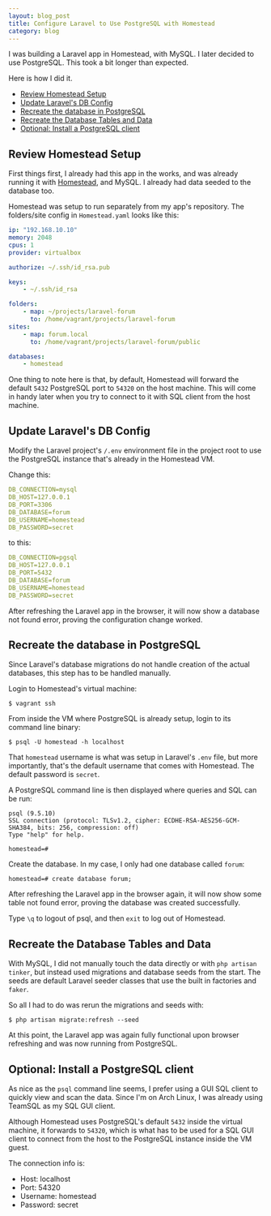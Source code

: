 ```yaml
---
layout: blog_post
title: Configure Laravel to Use PostgreSQL with Homestead
category: blog
---
```


I was building a Laravel app in Homestead, with MySQL. I later decided to use PostgreSQL. This took a bit longer than expected. 

Here is how I did it.

- [Review Homestead Setup](#review-homestead-setup)
- [Update Laravel's DB Config](#update-laravels-db-config)
- [Recreate the database in PostgreSQL](#recreate-the-database-in-postgresql)
- [Recreate the Database Tables and Data](#recreate-the-database-tables-and-data)
- [Optional: Install a PostgreSQL client](#optional-install-a-postgresql-client)

<a name="review-homestead"></a>

## Review Homestead Setup

First things first, I already had this app in the works, and was already running it with [Homestead](https://laravel.com/docs/5.6/homestead), and MySQL. I already had data seeded to the database too.

Homestead was setup to run separately from my app's repository. The folders/site config in `Homestead.yaml` looks like this:

```yaml
ip: "192.168.10.10"
memory: 2048
cpus: 1
provider: virtualbox

authorize: ~/.ssh/id_rsa.pub

keys:
    - ~/.ssh/id_rsa

folders:
    - map: ~/projects/laravel-forum
      to: /home/vagrant/projects/laravel-forum
sites:
    - map: forum.local
      to: /home/vagrant/projects/laravel-forum/public

databases:
    - homestead
```

One thing to note here is that, by default, Homestead will forward the default `5432` PostgreSQL port to `54320` on the host machine. This will come in handy later when you try to connect to it with SQL client from the host machine.

<a name="update-config"></a>

## Update Laravel's DB Config

Modify the Laravel project's `/.env` environment file in the project root to use the PostgreSQL instance that's already in the Homestead VM.

Change this:

```yaml
DB_CONNECTION=mysql
DB_HOST=127.0.0.1
DB_PORT=3306
DB_DATABASE=forum
DB_USERNAME=homestead
DB_PASSWORD=secret
```

to this:

```yaml
DB_CONNECTION=pgsql
DB_HOST=127.0.0.1
DB_PORT=5432
DB_DATABASE=forum
DB_USERNAME=homestead
DB_PASSWORD=secret
```

After refreshing the Laravel app in the browser, it will now show a database not found error, proving the configuration change worked.

<a name="recreate-database"></a>

## Recreate the database in PostgreSQL

Since Laravel's database migrations do not handle creation of the actual databases, this step has to be handled manually.

Login to Homestead's virtual machine:

```shell
$ vagrant ssh
```

From inside the VM where PostgreSQL is already setup, login to its command line binary:

```shell
$ psql -U homestead -h localhost
```

That `homestead` username is what was setup in Laravel's `.env` file, but more importantly, that's the default username that comes with Homestead. The default password is `secret`.

A PostgreSQL command line is then displayed where queries and SQL can be run:

```shell
psql (9.5.10)
SSL connection (protocol: TLSv1.2, cipher: ECDHE-RSA-AES256-GCM-SHA384, bits: 256, compression: off)
Type "help" for help.

homestead=#
```

Create the database. In my case, I only had one database called `forum`:

```shell
homestead=# create database forum;
```

After refreshing the Laravel app in the browser again, it will now show some table not found error, proving the database was created successfully.

Type `\q` to logout of psql, and then `exit` to log out of Homestead.

<a name="recreate-data"></a>

## Recreate the Database Tables and Data

With MySQL, I did not manually touch the data directly or with `php artisan tinker`, but instead used migrations and database seeds from the start. The seeds are default Laravel seeder classes that use the built in factories and `faker`.

So all I had to do was rerun the migrations and seeds with:

```shell
$ php artisan migrate:refresh --seed
```

At this point, the Laravel app was again fully functional upon browser refreshing and was now running from PostgreSQL.

<a name="install-client"></a>

## Optional: Install a PostgreSQL client

As nice as the `psql` command line seems, I prefer using a GUI SQL client to quickly view and scan the data. Since I'm on Arch Linux, I was already using TeamSQL as my SQL GUI client.

Although Homestead uses PostgreSQL's default `5432` inside the virtual machine, it forwards to `54320`, which is what has to be used for a SQL GUI client to connect from the host to the PostgreSQL instance inside the VM guest.

The connection info is:

- Host: localhost
- Port: 54320
- Username: homestead
- Password: secret